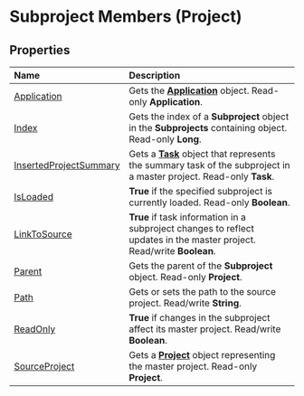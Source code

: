 
# Subproject Members (Project)





## Properties



|**Name**|**Description**|
|:-----|:-----|
|[Application](412c720b-a432-6e3f-96b3-f6e16c3ee48c.md)|Gets the  **[Application](8eb91712-7784-a102-38c0-19bb056c27e9.md)** object. Read-only **Application**.|
|[Index](90cb228c-e757-3826-7735-5ff169477171.md)|Gets the index of a  **Subproject** object in the **Subprojects** containing object. Read-only **Long**.|
|[InsertedProjectSummary](a98d0c9c-2c9d-d15e-2716-ed27ee9273c2.md)|Gets a  **[Task](bc6bb4a5-95a6-9d1f-3e28-92b9548a544a.md)** object that represents the summary task of the subproject in a master project. Read-only **Task**.|
|[IsLoaded](5e2e5877-1e60-9797-3fc9-ab10d8a64c1c.md)|**True** if the specified subproject is currently loaded. Read-only **Boolean**.|
|[LinkToSource](8055fc21-1de2-dbd1-c28d-2200e8bc781d.md)|**True** if task information in a subproject changes to reflect updates in the master project. Read/write **Boolean**.|
|[Parent](5676f800-20ce-7607-cdec-ea7596eb1cb5.md)|Gets the parent of the  **Subproject** object. Read-only **Project**.|
|[Path](57bd6c44-5a2e-a2c8-c733-4c46e32be780.md)|Gets or sets the path to the source project. Read/write  **String**.|
|[ReadOnly](a42bc4d7-bd50-5846-76c8-27c32713bfab.md)|**True** if changes in the subproject affect its master project. Read/write **Boolean**.|
|[SourceProject](4135a5c9-eacb-12d3-b631-1d30d689f666.md)|Gets a  **[Project](855c1ad9-0e84-f274-9e0e-2424e7cab447.md)** object representing the master project. Read-only **Project**.|
